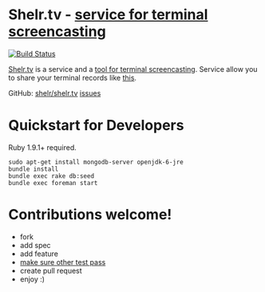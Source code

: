 # Shelr.tv - [service for terminal screencasting][TV]

[![Build Status](https://secure.travis-ci.org/antono/shelr.tv.png?branch=master)](http://travis-ci.org/antono/shelr.tv)

[Shelr.tv][TV] is a service and a
[tool for terminal screencasting](https://github.com/shelr/shelr).
Service allow you to share your terminal records like
[this](http://shelr.tv/records/4f427daf96a5690001000003).

GitHub: [shelr/shelr.tv](https://github.com/shelr/shelr.tv) [issues](https://github.com/shelr/shelr.tv/issues)

# Quickstart for Developers

Ruby 1.9.1+ required.

    sudo apt-get install mongodb-server openjdk-6-jre
    bundle install
    bundle exec rake db:seed
    bundle exec foreman start

# Contributions welcome!

- fork
- add spec
- add feature
- [make sure other test pass](http://shelr.tv/records/4f8333f096608050cd000003)
- create pull request
- enjoy :)


[TV]: http://shelr.tv/
